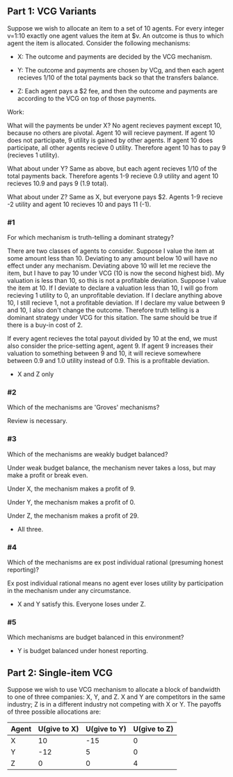 ## Part 1: VCG Variants

Suppose we wish to allocate an item to a set of 10 agents. For every integer v=1:10 exactly one agent values the item at $v. An outcome is thus to which agent the item is allocated. Consider the following mechanisms:

- X: The outcome and payments are decided by the VCG mechanism.

- Y: The outcome and payments are chosen by VCg, and then each agent recieves 1/10 of the total payments back so that the transfers balance.

- Z: Each agent pays a $2 fee, and then the outcome and payments are according to the VCG on top of those payments.


Work:

What will the payments be under X? No agent recieves payment except 10, because no others are pivotal. Agent 10 will recieve payment. If agent 10 does not participate, 9 utility is gained by other agents. If agent 10 does participate, all other agents recieve 0 utility. Therefore agent 10 has to pay 9 (recieves 1 utility).

What about under Y? Same as above, but each agent recieves 1/10 of the total payments back. Therefore agents 1-9 recieve 0.9 utility and agent 10 recieves 10.9 and pays 9 (1.9 total).

What about under Z? Same as X, but everyone pays $2. Agents 1-9 recieve -2 utility and agent 10 recieves 10 and pays 11 (-1).


### #1

For which mechanism is truth-telling a dominant strategy? 

There are two classes of agents to consider. Suppose I value the item at some amount less than 10. Deviating to any amount below 10 will have no effect under any mechanism. Deviating above 10 will let me recieve the item, but I have to pay 10 under VCG (10 is now the second highest bid). My valuation is less than 10, so this is not a profitable deviation. Suppose I value the item at 10. If I deviate to declare a valuation less than 10, I will go from recieving 1 utility to 0, an unprofitable deviation. If I declare anything above 10, I still recieve 1, not a profitable deviation. If I declare my value between 9 and 10, I also don't change the outcome. Therefore truth telling is a dominant strategy under VCG for this sitation. The same should be true if there is a buy-in cost of 2. 

If every agent recieves the total payout divided by 10 at the end, we must also consider the price-setting agent, agent 9. If agent 9 increases their valuation to something between 9 and 10, it will recieve somewhere between 0.9 and 1.0 utility instead of 0.9. This is a profitable deviation.

- X and Z only

### #2

Which of the mechanisms are 'Groves' mechanisms?

Review is necessary.

### #3

Which of the mechanisms are weakly budget balanced?

Under weak budget balance, the mechanism never takes a loss, but may make a profit or break even. 

Under X, the mechanism makes a profit of 9.

Under Y, the mechanism makes a profit of 0.

Under Z, the mechanism makes a profit of 29.

- All three.

### #4

Which of the mechanisms are ex post individual rational (presuming honest reporting)?

Ex post individual rational means no agent ever loses utility by participation in the mechanism under any circumstance.

- X and Y satisfy this. Everyone loses under Z.

### #5

Which mechanisms are budget balanced in this environment?

- Y is budget balanced under honest reporting.

## Part 2: Single-item VCG

Suppose we wish to use VCG mechanism to allocate a block of bandwidth to one of three companies: X, Y, and Z. X and Y are competitors in the same industry; Z is in a different industry not competing with X or Y. The payoffs of three possible allocations are:

| Agent | U(give to X) | U(give to Y) | U(give to Z) |
| ----- | ------------ | ------------ | ------------ |
| X     | 10           | -15          | 0            |
| Y     | -12          | 5            | 0            |
| Z     | 0            | 0            | 4            |















